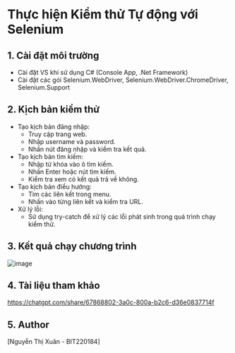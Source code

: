 # Thực hiện Kiểm thử Tự động với Selenium
## 1. Cài đặt môi trường
- Cài đặt VS khi sử dụng C# (Console App, .Net Framework)
- Cài đặt các gói Selenium.WebDriver, Selenium.WebDriver.ChromeDriver, Selenium.Support
## 2. Kịch bản kiểm thử
- Tạo kịch bản đăng nhập:
  + Truy cập trang web.
  + Nhập username và password.
  + Nhấn nút đăng nhập và kiểm tra kết quả.
- Tạo kịch bản tìm kiếm:
  + Nhập từ khóa vào ô tìm kiếm.
  + Nhấn Enter hoặc nút tìm kiếm.
  + Kiểm tra xem có kết quả trả về không.
- Tạo kịch bản điều hướng:
  + Tìm các liên kết trong menu.
  + Nhấn vào từng liên kết và kiểm tra URL.
- Xử lý lỗi:
  + Sử dụng try-catch để xử lý các lỗi phát sinh trong quá trình chạy kiểm thử.
## 3. Kết quả chạy chương trình
![image](https://github.com/user-attachments/assets/2498723e-e456-446a-a221-668ce5138215)
## 4. Tài liệu tham khảo
https://chatgpt.com/share/67868802-3a0c-800a-b2c6-d36e0837714f
## 5. Author
[Nguyễn Thị Xuân - BIT220184]
